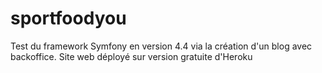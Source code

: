 # sportfoodyou

Test du framework Symfony en version 4.4 via la création d'un blog avec backoffice. Site web déployé sur version gratuite d'Heroku


